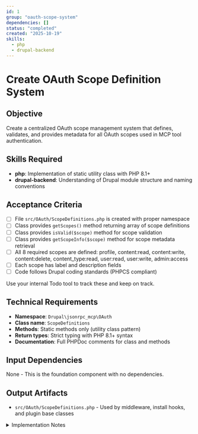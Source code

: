 ```yaml
---
id: 1
group: "oauth-scope-system"
dependencies: []
status: "completed"
created: "2025-10-19"
skills:
  - php
  - drupal-backend
---
```

# Create OAuth Scope Definition System

## Objective
Create a centralized OAuth scope management system that defines, validates, and provides metadata for all OAuth scopes used in MCP tool authentication.

## Skills Required
- **php**: Implementation of static utility class with PHP 8.1+
- **drupal-backend**: Understanding of Drupal module structure and naming conventions

## Acceptance Criteria
- [ ] File `src/OAuth/ScopeDefinitions.php` is created with proper namespace
- [ ] Class provides `getScopes()` method returning array of scope definitions
- [ ] Class provides `isValid($scope)` method for scope validation
- [ ] Class provides `getScopeInfo($scope)` method for scope metadata retrieval
- [ ] All 8 required scopes are defined: profile, content:read, content:write, content:delete, content_type:read, user:read, user:write, admin:access
- [ ] Each scope has label and description fields
- [ ] Code follows Drupal coding standards (PHPCS compliant)

Use your internal Todo tool to track these and keep on track.

## Technical Requirements
- **Namespace**: `Drupal\jsonrpc_mcp\OAuth`
- **Class name**: `ScopeDefinitions`
- **Methods**: Static methods only (utility class pattern)
- **Return types**: Strict typing with PHP 8.1+ syntax
- **Documentation**: Full PHPDoc comments for class and methods

## Input Dependencies
None - This is the foundation component with no dependencies.

## Output Artifacts
- `src/OAuth/ScopeDefinitions.php` - Used by middleware, install hooks, and plugin base classes

<details>
<summary>Implementation Notes</summary>

### File Location
Create file at: `src/OAuth/ScopeDefinitions.php`

### Class Structure
```php
<?php

declare(strict_types=1);

namespace Drupal\jsonrpc_mcp\OAuth;

/**
 * Defines available OAuth scopes for MCP tools.
 */
class ScopeDefinitions {

  /**
   * Returns all defined scopes.
   *
   * @return array
   *   Array of scope definitions keyed by scope name.
   */
  public static function getScopes(): array {
    return [
      'profile' => [
        'label' => 'User Profile',
        'description' => 'Access to user profile information',
      ],
      'content:read' => [
        'label' => 'Read Content',
        'description' => 'Read access to published content',
      ],
      'content:write' => [
        'label' => 'Write Content',
        'description' => 'Create and update content',
      ],
      'content:delete' => [
        'label' => 'Delete Content',
        'description' => 'Delete content',
      ],
      'content_type:read' => [
        'label' => 'Read Content Types',
        'description' => 'Access to content type definitions and configuration',
      ],
      'user:read' => [
        'label' => 'Read Users',
        'description' => 'Read user account information',
      ],
      'user:write' => [
        'label' => 'Write Users',
        'description' => 'Create and update user accounts',
      ],
      'admin:access' => [
        'label' => 'Administrative Access',
        'description' => 'Full administrative access to all content and configuration',
      ],
    ];
  }

  /**
   * Validates if a scope exists.
   *
   * @param string $scope
   *   The scope to validate.
   *
   * @return bool
   *   TRUE if scope is valid.
   */
  public static function isValid(string $scope): bool {
    return isset(self::getScopes()[$scope]);
  }

  /**
   * Returns scope information.
   *
   * @param string $scope
   *   The scope name.
   *
   * @return array|null
   *   Scope definition or NULL if not found.
   */
  public static function getScopeInfo(string $scope): ?array {
    $scopes = self::getScopes();
    return $scopes[$scope] ?? NULL;
  }

}
```

### Scope Design Principles
- Use colon-separated namespacing (e.g., `content:read`)
- Keep scope names lowercase
- Each scope represents a distinct permission level
- Scopes are additive (multiple scopes grant combined permissions)

### Verification
After creating the file, verify:
1. Run `vendor/bin/phpcs --standard=Drupal,DrupalPractice src/OAuth/ScopeDefinitions.php`
2. Check namespace and class name match file location
3. Verify all 8 scopes are present with correct structure
</details>
